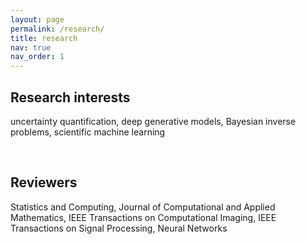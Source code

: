 ```yaml
---
layout: page
permalink: /research/
title: research
nav: true
nav_order: 1
---
```


## Research interests
uncertainty quantification, deep generative models, Bayesian inverse problems, scientific machine learning


 <br>
 
## Reviewers
Statistics and Computing,
Journal of Computational and Applied Mathematics, IEEE Transactions on Computational Imaging, IEEE Transactions on Signal Processing, 
Neural Networks


